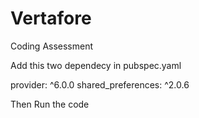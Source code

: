 # Vertafore
Coding Assessment

Add this two dependecy in pubspec.yaml

  provider: ^6.0.0
  shared_preferences: ^2.0.6

Then Run the code 
